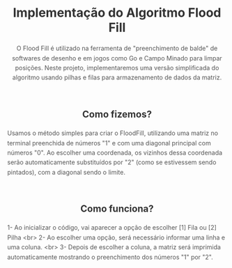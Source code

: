 <h1 align="center" style="color: #333; margin-bottom: 20px;">Implementação do Algoritmo Flood Fill</h1>

<p align="center" style="color: #555; line-height: 1.6;">O Flood Fill é utilizado na ferramenta de &quot;preenchimento de balde&quot; de softwares de desenho e em jogos como Go e Campo Minado para limpar posições. Neste projeto, implementaremos uma versão simplificada do algoritmo usando pilhas e filas para armazenamento de dados da matriz.</p>

<br>

<h2 align="center" style="color: #333; margin-bottom: 20px;">Como fizemos?</h2>

<p style="color: #555; line-height: 1.6;">Usamos o método simples para criar o FloodFill, utilizando uma matriz no terminal preenchida de números &quot;1&quot; e com uma diagonal principal com números &quot;0&quot;. Ao escolher uma coordenada, os vizinhos dessa coordenada serão automaticamente substituídos por &quot;2&quot; (como se estivessem sendo pintados), com a diagonal sendo o limite.</p>

<br>

<h2 align="center" style="color: #333; margin-bottom: 20px;">Como funciona?</h2>

<p style="color: #555; line-height: 1.6;">1- Ao inicializar o código, vai aparecer a opção de escolher [1] Fila ou [2] Pilha &lt;br&gt; 2- Ao escolher uma opção, será necessário informar uma linha e uma coluna. &lt;br&gt; 3- Depois de escolher a coluna, a matriz será imprimida automaticamente mostrando o preenchimento dos números &quot;1&quot; por &quot;2&quot;.</p>
